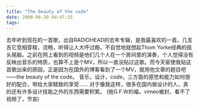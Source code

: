 ```yaml
---
title: "The beauty of the code"
date: 2008-06-30 04:47:15
tags:
---
```


去年听到现在的一首歌，出自RADIOHEAD的去年专辑，是我最喜欢的一首<weird fishes>。几支吉它竞相穿梭，流畅，听得让人大呼过瘾，不自觉地就想起Thom Yorke经典的摇头晃脑。之前在网上看到的视频是他们几个人在一个房间里的演奏，个人觉得没有反映出音乐的特质，也算不上是个MV，所以一直没贴过这歌。而今天驱使我贴这首歌出来的原因，正是因为在国外的博客看到了一个MV，就用他文章的题目吧——the beauty of the code。 音乐，设计，code，三方面的感觉和能力如何很好的配合，带给大家精致的享受…… 对于像我这样，很多在国内做设计的人，真的还有许多设计技能之外的东西需要积累。 (拖G.F.W的福，vimeo被封，看不了视频了，节哀)